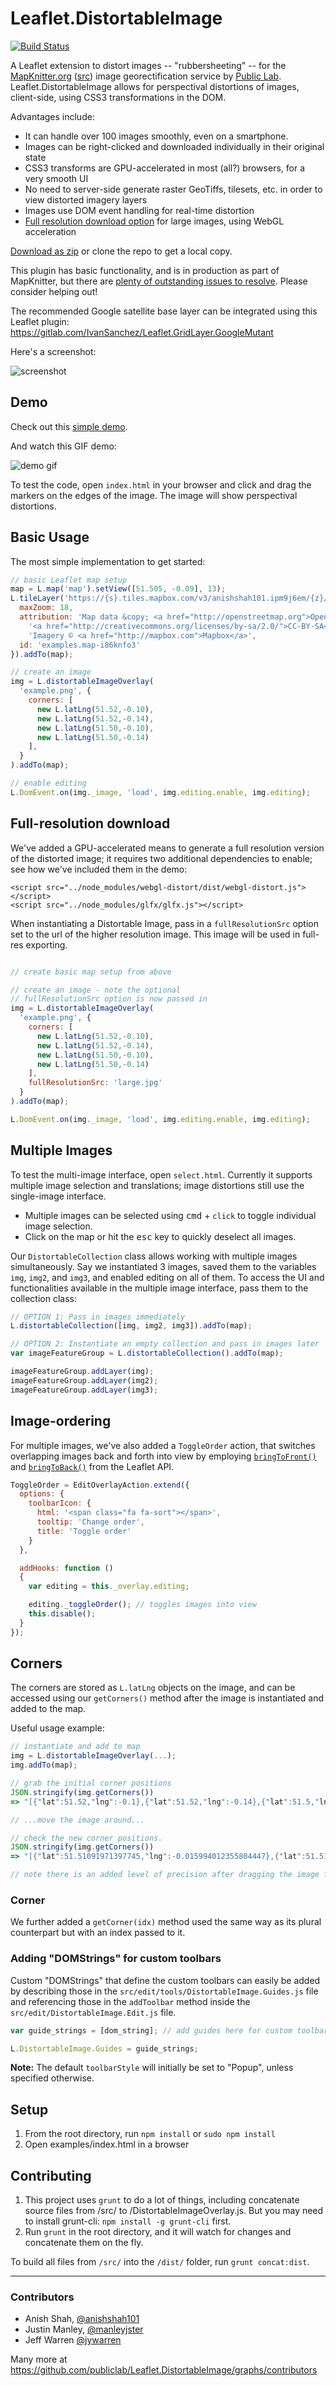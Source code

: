 Leaflet.DistortableImage
===================

[![Build Status](https://travis-ci.org/publiclab/Leaflet.DistortableImage.svg?branch=master)](https://travis-ci.org/publiclab/Leaflet.DistortableImage)

A Leaflet extension to distort images -- "rubbersheeting" -- for the [MapKnitter.org](http://mapknitter.org) ([src](https://github.com/publiclab/mapknitter)) image georectification service by [Public Lab](http://publiclab.org). Leaflet.DistortableImage allows for perspectival distortions of images, client-side, using CSS3 transformations in the DOM.

Advantages include:

* It can handle over 100 images smoothly, even on a smartphone.
* Images can be right-clicked and downloaded individually in their original state
* CSS3 transforms are GPU-accelerated in most (all?) browsers, for a very smooth UI
* No need to server-side generate raster GeoTiffs, tilesets, etc. in order to view distorted imagery layers
* Images use DOM event handling for real-time distortion
* [Full resolution download option](https://github.com/publiclab/Leaflet.DistortableImage/pull/100) for large images, using WebGL acceleration

[Download as zip](https://github.com/publiclab/Leaflet.DistortableImage/releases) or clone the repo to get a local copy.

This plugin has basic functionality, and is in production as part of MapKnitter, but there are [plenty of outstanding issues to resolve](https://github.com/publiclab/Leaflet.DistortableImage/issues). Please consider helping out!

The recommended Google satellite base layer can be integrated using this Leaflet plugin: https://gitlab.com/IvanSanchez/Leaflet.GridLayer.GoogleMutant

Here's a screenshot:

![screenshot](example.png)

## Demo

Check out this [simple demo](https://publiclab.github.io/Leaflet.DistortableImage/examples/index.html).

And watch this GIF demo:

![demo gif](https://raw.githubusercontent.com/publiclab/mapknitter/master/public/demo.gif)

To test the code, open `index.html` in your browser and click and drag the markers on the edges of the image. The image will show perspectival distortions.

## Basic Usage

The most simple implementation to get started:

```js
// basic Leaflet map setup
map = L.map('map').setView([51.505, -0.09], 13);
L.tileLayer('https://{s}.tiles.mapbox.com/v3/anishshah101.ipm9j6em/{z}/{x}/{y}.png', {
  maxZoom: 18,
  attribution: 'Map data &copy; <a href="http://openstreetmap.org">OpenStreetMap</a> contributors, ' +
    '<a href="http://creativecommons.org/licenses/by-sa/2.0/">CC-BY-SA</a>, ' +
    'Imagery © <a href="http://mapbox.com">Mapbox</a>',
  id: 'examples.map-i86knfo3'
}).addTo(map);

// create an image
img = L.distortableImageOverlay(
  'example.png', {
    corners: [
      new L.latLng(51.52,-0.10),
      new L.latLng(51.52,-0.14),
      new L.latLng(51.50,-0.10),
      new L.latLng(51.50,-0.14)
    ],
  }
).addTo(map);

// enable editing
L.DomEvent.on(img._image, 'load', img.editing.enable, img.editing); 

```

## Full-resolution download

We've added a GPU-accelerated means to generate a full resolution version of the distorted image; it requires two additional dependencies to enable; see how we've included them in the demo:


```
<script src="../node_modules/webgl-distort/dist/webgl-distort.js"></script>
<script src="../node_modules/glfx/glfx.js"></script>
```

When instantiating a Distortable Image, pass in a `fullResolutionSrc` option set to the url of the higher resolution image. This image will be used in full-res exporting. 



```js

// create basic map setup from above

// create an image - note the optional 
// fullResolutionSrc option is now passed in
img = L.distortableImageOverlay(
  'example.png', {
    corners: [
      new L.latLng(51.52,-0.10),
      new L.latLng(51.52,-0.14),
      new L.latLng(51.50,-0.10),
      new L.latLng(51.50,-0.14)
    ],
    fullResolutionSrc: 'large.jpg'
  }
).addTo(map);

L.DomEvent.on(img._image, 'load', img.editing.enable, img.editing);

```

## Multiple Images

To test the multi-image interface, open `select.html`. Currently it supports multiple image selection and translations; image distortions still use the single-image interface.

  - Multiple images can be selected using <kbd>cmd</kbd> + `click` to toggle individual image selection.
  - Click on the map or hit the <kbd>esc</kbd> key to quickly deselect all images.
   
Our `DistortableCollection` class allows working with multiple images simultaneously. Say we instantiated 3 images, saved them to the variables `img`, `img2`, and `img3`, and enabled editing on all of them. To access the UI and functionalities available in the multiple image interface, pass them to the collection class:

```js
// OPTION 1: Pass in images immediately
L.distortableCollection([img, img2, img3]).addTo(map);

// OPTION 2: Instantiate an empty collection and pass in images later 
var imageFeatureGroup = L.distortableCollection().addTo(map);

imageFeatureGroup.addLayer(img);
imageFeatureGroup.addLayer(img2);
imageFeatureGroup.addLayer(img3);

```

## Image-ordering

For multiple images, we've also added a `ToggleOrder` action, that switches overlapping images back and forth into view by employing [`bringToFront()`](https://leafletjs.com/reference-1.4.0.html#popup-bringtofront) and [`bringToBack()`](https://leafletjs.com/reference-1.4.0.html#popup-bringtoback) from the Leaflet API. 

```js
ToggleOrder = EditOverlayAction.extend({
  options: {
    toolbarIcon: {
      html: '<span class="fa fa-sort"></span>',
      tooltip: 'Change order',
      title: 'Toggle order'
    }
  },

  addHooks: function ()
  {
    var editing = this._overlay.editing;

    editing._toggleOrder(); // toggles images into view
    this.disable();
  }
});

```

## Corners

The corners are stored as `L.latLng` objects
on the image, and can be accessed using our `getCorners()` method after the image is instantiated and added to the map.

Useful usage example: 

```js
// instantiate and add to map
img = L.distortableImageOverlay(...);
img.addTo(map);

// grab the initial corner positions
JSON.stringify(img.getCorners())
=> "[{"lat":51.52,"lng":-0.1},{"lat":51.52,"lng":-0.14},{"lat":51.5,"lng":-0.1},{"lat":51.5,"lng":-0.14}]"

// ...move the image around...

// check the new corner positions.
JSON.stringify(img.getCorners())
=> "[{"lat":51.51091971397745,"lng":-0.015994012355804447},{"lat":51.51091971397745,"lng":-0.05599111318588257},{"lat":51.49093697986642,"lng":-0.015994012355804447},{"lat":51.49093697986642,"lng":-0.05599111318588257}]"

// note there is an added level of precision after dragging the image for debugging purposes

```

### Corner

We further added a `getCorner(idx)` method used the same way as its plural counterpart but with an index passed to it.

### Adding "DOMStrings" for custom toolbars

Custom "DOMStrings" that define the custom toolbars can easily be added by describing those in the `src/edit/tools/DistortableImage.Guides.js` file and referencing those in the `addToolbar` method inside the `src/edit/DistortableImage.Edit.js` file.

```js
var guide_strings = [dom_string]; // add guides here for custom toolbars

L.DistortableImage.Guides = guide_strings;
```

**Note:** The default `toolbarStyle` will initially be set to "Popup", unless specified otherwise.

## Setup

1. From the root directory, run `npm install` or `sudo npm install`
2. Open examples/index.html in a browser

## Contributing

1. This project uses `grunt` to do a lot of things, including concatenate source files from /src/ to /DistortableImageOverlay.js. But you may need to install grunt-cli: `npm install -g grunt-cli` first.
2. Run `grunt` in the root directory, and it will watch for changes and concatenate them on the fly.

To build all files from `/src/` into the `/dist/` folder, run `grunt concat:dist`.

****

### Contributors

* Anish Shah, [@anishshah101](https://github.com/anishshah101)
* Justin Manley, [@manleyjster](https://github.com/manleyjster)
* Jeff Warren [@jywarren](https://github.com/jywarren)

Many more at https://github.com/publiclab/Leaflet.DistortableImage/graphs/contributors
﻿
